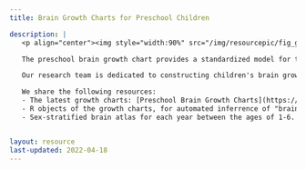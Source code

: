 ```yaml
---
title: Brain Growth Charts for Preschool Children

description: |
   <p align="center"><img style="width:90%" src="/img/resourcepic/fig_graphabs_brainchart.png"></p>

   The preschool brain growth chart provides a standardized model for the individualized and refined assessment of the golden period of brain development, and is a basic tool for children's brain research. A "brain development score" inferred from brain growth charts also helps in early identification of a variety of brain developmental disorders.

   Our research team is dedicated to constructing children's brain growth curves to implement individualized brain examinations and "brain development score" assessments. The team constructed a growth curve model of a total of 90 brain morphological features to assess the relative position of each brain structure in children within the same age and same sex population, revealing the developmental abnormalities of certain brain structures. We will continue to collect data and update these growth charts.

   We share the following resources:
   - The latest growth charts: [Preschool Brain Growth Charts](https://sombrelux.shinyapps.io/brainchartapp/);
   - R objects of the growth charts, for automated inferrence of "brain development score" for each feature;
   - Sex-stratified brain atlas for each year between the ages of 1-6.


layout: resource
last-updated: 2022-04-18
---
```

